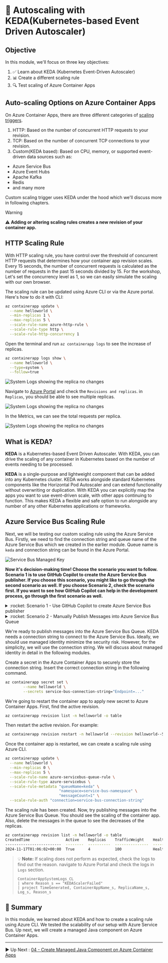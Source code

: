 # :rocket: Autoscaling with KEDA(Kubernetes-based Event Driven Autoscaler)

## Objective

In this module, we'll focus on three key objectives:

1. :white_check_mark: Learn about KEDA (Kubernetes Event-Driven Autoscaler)
2. :bar_chart: Create a different scaling rule
3. :mag: Test scaling of Azure Container Apps

## Auto-scaling Options on Azure Container Apps

On Azure Container Apps, there are three different categories
of [scaling triggers](https://learn.microsoft.com/en-us/azure/container-apps/scale-app?pivots=azure-cli).

1. HTTP: Based on the number of concurrent HTTP requests to your revision.
2. TCP: Based on the number of concurrent TCP connections to your revision.
3. Custom(KEDA based): Based on CPU, memory, or supported event-driven data sources such as:

- Azure Service Bus
- Azure Event Hubs
- Apache Kafka
- Redis
- and many more

Custom scaling trigger uses KEDA under the hood which we'll discuss more in following chapters.

> [!WARNING]
> :warning: **Adding or altering scaling rules creates a new revision of your container app.**

## HTTP Scaling Rule

With HTTP scaling rule, you have control over the threshold of concurrent HTTP requests that determines how your
container app revision scales. Every 15 seconds, the number of concurrent requests is calculated as the number of
requests in the past 15 seconds divided by 15. For the workshop, Let's set the concurrency level as 1, so we can easily simulate the
scaling with our own browser.

The scaling rule can be updated using Azure CLI or via the Azure portal. Here's how to do it with CLI:

```bash
az containerapp update \
  --name helloworld \
  --min-replicas 1 \
  --max-replicas 5 \
  --scale-rule-name azure-http-rule \
  --scale-rule-type http \
  --scale-rule-http-concurrency 1
```

Open the terminal and run `az containerapp logs` to see the increase of replicas.

```bash
az containerapp logs show \
  --name helloworld \
  --type=system \
  --follow=true
```

![System Logs showing the replica no changes](images/http-1.png)

Navigate to [Azure Portal](https://portal.azure.com) and check the `Revisions and replicas`. in `Replicas`, you should be able
to see multiple replicas.

![System Logs showing the replica no changes](images/http-2.png)

In the Metrics, we can see the total requests per replica.

![System Logs showing the replica no changes](images/http-3.png)


## What is KEDA?

**KEDA** is a Kubernetes-based Event Driven Autoscaler. With KEDA, you can drive the scaling of any container in
Kubernetes based on the number of events needing to be processed.

**KEDA** is a single-purpose and lightweight component that can be added into any Kubernetes cluster. KEDA works
alongside standard Kubernetes components like the Horizontal Pod Autoscaler and can extend functionality without
overwriting or
duplication. With KEDA you can explicitly map the apps you want to use event-driven scale, with other apps continuing to
function. This makes KEDA a flexible and safe option to run alongside any number of any other Kubernetes applications or
frameworks.

## Azure Service Bus Scaling Rule

Next, we will be testing our custom scaling rule using the Azure Service Bus. Firstly, we need to find the connection string and queue name of the Azure Service Bus which we created in the earlier module. Queue name is `keda` and connection string can be found in the Azure Portal.

![Service Bus Managed Key](images/servicebus-1.png)

**Now it's decision-making time! Choose the scenario you want to follow. Scenario 1 is to use GitHub Copilot to create the Azure Service Bus publisher. If you choose this scenario, you might like to go through the second scenario as well. If you choose Scenario 2, check the scenario first. If you want to see how GitHub Copilot can help in the development process, go through the first scenario as well.**

<details markdown="block">
<summary>:rocket: Scenario 1 - Use GitHub Copilot to create Azure Service Bus publisher</summary>

First step is to add Azure Service Bus dependency to your `pom.xml` file. Open the `pom.xml` file and add the following:

```xml
		<dependency>
			<groupId>com.azure</groupId>
			<artifactId>azure-messaging-servicebus</artifactId>
			<version>7.17.6</version>
		</dependency>

```

We will generate the code using GitHub Copilot Chat with small prompt engineering. Look at the following screen capture. 

![Copilot Chat with Prompt](images/ghcp-1.png)

Two important details to note here: 
1. Two tabs are opened, `pom.xml` and `HelloController.java`.
2. The actual prompt in the GitHub Copilot Chat is as below, 
```plaintext
1. Create an RESTful endpoint "/message" and read the Path Variable following the endpoint. Endpoint should be GET method.
2. Send received message to Azure Service Bus Queue using client.
3. Have everything in the single file for simplicity.
4. Suggest properties in application.properties for Azure Service Bus client.
```

Generated code would look like below. **NOTE**: GitHub Copilot synthesizes the code based on the prompt everytime, so your code may look different. 

```java
package com.example.demo;

import com.azure.messaging.servicebus.ServiceBusClientBuilder;
import com.azure.messaging.servicebus.ServiceBusSenderClient;
import org.springframework.beans.factory.annotation.Value;
import org.springframework.web.bind.annotation.GetMapping;
import org.springframework.web.bind.annotation.PathVariable;
import org.springframework.web.bind.annotation.RestController;

@RestController
public class HelloController {

    @Value("${azure.servicebus.connection-string}")
    private String connectionString;

    @Value("${azure.servicebus.queue-name}")
    private String queueName;

    @GetMapping("/hello")
    public String hello() {
        return "Hello from Azure Container Apps\n";
    }

    @GetMapping("/message/{msg}")
    public String sendMessage(@PathVariable String msg) {
        ServiceBusSenderClient senderClient = new ServiceBusClientBuilder()
            .connectionString(connectionString)
            .sender()
            .queueName(queueName)
            .buildClient();

        senderClient.sendMessage(new com.azure.messaging.servicebus.ServiceBusMessage(msg));
        senderClient.close();

        return "Message sent to Azure Service Bus Queue: " + msg;
    }
}
```

GitHub Copilot must have suggested to add the following properties to `application.properties` file. Use the values that we make a note in the previous step.

```properties
azure.servicebus.connection-string=YOUR_SERVICE_BUS_CONNECTION_STRING
azure.servicebus.queue-name=YOUR_QUEUE_NAME
```

Now, run the application and test the new REST endpoint as below. If invoked correctly, you should see a message similar to below.

![New REST endpoint](images/servicebus-2.png)

Verify the messages enqueued in the Azure Service Bus Queue. You can view the enqueued messages in the Azure Portal. Go to the Azure Portal, find the Service Bus Queue, and click on the `Service Bus Explorer`. It provides a `Peek Mode` to view the messages in the queue. Click on the `Peek from start` to see all the messages in the queue.

![Peek Mode](images/servicebus-3.png)
</details>

<details markdown="block">
<summary>:rocket: Scenario 2 - Manually Publish Messages into Azure Service Bus Queue</summary>

On Azure Portal, navigate to the Service Bus Queue and click on the `Service Bus Explorer`. There is `Send Messages` button on the top to send messages to the queue. `Repeat Send` button can be used to send multiple messages at once.

![Sens Messages](images/servicebus-4.png)

</details>

We're ready to publish messages into the Azure Service Bus Queue. KEDA needs a connection string to connect to the Azure Service Bus. Ideally, we should use managed identity minimize the security risk. However, for the simplicity, we will use the connection string. We will discuss about managed identity in detail in the following modules.

Create a secret in the Azure Container Apps to securely store the connection string. Insert the correct connection string in the following command. 

```bash
az containerapp secret set \
        --name helloworld \
        --secrets service-bus-connection-string="Endpoint=..."
````

We're going to restart the container app to apply new secret to Azure Container Apps. First, find the active revision. 

```bash
az containerapp revision list -n helloworld -o table
````

Then restart the active revision. For example:

```bash
az containerapp revision restart -n helloworld --revision helloworld--50kr6mp
```

Once the container app is restarted, we can create a scaling rule using Azure CLI.

```bash
az containerapp update \
  --name helloworld \
  --min-replicas 0 \
  --max-replicas 5 \
  --scale-rule-name azure-servicebus-queue-rule \
  --scale-rule-type azure-servicebus \
  --scale-rule-metadata "queueName=keda" \
                        "namespace=service-bus-namespace" \
                        "messageCount=1" \
  --scale-rule-auth "connection=service-bus-connection-string"
```

The scaling rule has been created. Now, try publishing messages into the Azure Service Bus Queue. You should see the scaling of the container app. Also, delete the messages in the queue to see the decreases of the replicas.

```bash
az containerapp revision list -n helloworld -o table
CreatedTime                Active    Replicas    TrafficWeight    HealthState    ProvisioningState    Name
-------------------------  --------  ----------  ---------------  -------------  -------------------  -------------------
2024-11-17T01:06:02+00:00  True      4           100              Healthy        Provisioned          helloworld--az242pu
```


> 💡 __Note:__ If scaling does not perform as expected, check the logs to find out the reason. navigate to Azure Portal and check the logs in `Logs` section.
> ```kusto
> ContainerAppSystemLogs_CL
> | where Reason_s == "KEDAScalerFailed"
>| project TimeGenerated, ContainerAppName_s, ReplicaName_s, Log_s, Reason_s
>```

## :notebook_with_decorative_cover: Summary

In this module, we learned about KEDA and how to create a scaling rule using Azure CLI. We tested the scalability of our setup with Azure Service Bus. Up next, we will create a managed Java component on Azure Container Apps.

---

:arrow_forward:
Up Next : [04 - Create Managed Java Component on Azure Container Apps](../04-create-managed-java-component/README.md)
